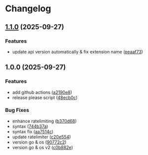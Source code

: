 # Changelog

## [1.1.0](https://github.com/kuanori/Backend_engineering_with_go/compare/v1.0.0...v1.1.0) (2025-09-27)


### Features

* update api version automatically & fix extension name ([eeaaf73](https://github.com/kuanori/Backend_engineering_with_go/commit/eeaaf73391c225477821519354779938bf99e6a7))

## 1.0.0 (2025-09-27)


### Features

* add github actions ([a2190e8](https://github.com/kuanori/Backend_engineering_with_go/commit/a2190e8487e0806a93652797e852db58dc42cd27))
* release please script ([48ecb0c](https://github.com/kuanori/Backend_engineering_with_go/commit/48ecb0c11be3489438e26de8d291a7d29ed82f2e))


### Bug Fixes

* enhance ratelimiting ([b370d68](https://github.com/kuanori/Backend_engineering_with_go/commit/b370d6848b87cf17e4116aae18b63410b29b8bed))
* syntax ([744b37a](https://github.com/kuanori/Backend_engineering_with_go/commit/744b37afe702d4e200b195bd529d9911f72768e3))
* syntax fix ([aa7514c](https://github.com/kuanori/Backend_engineering_with_go/commit/aa7514c9f105bb69bec18f233e18f7b5b555ec72))
* update ratelimiter ([c20e554](https://github.com/kuanori/Backend_engineering_with_go/commit/c20e55485d21863ef2a93fe58b4cd8d9938faf2f))
* version go & os ([90772c2](https://github.com/kuanori/Backend_engineering_with_go/commit/90772c2950a2fc3465346f459abeb4e101391970))
* version go & os v2 ([c0b882e](https://github.com/kuanori/Backend_engineering_with_go/commit/c0b882e214ba81e1ecce09264bd5397bf244befd))
